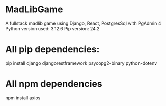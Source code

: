 # MadLibGame
A fullstack madlib game using Django, React, PostgresSql with PgAdmin 4
Python version used: 3.12.6
Pip version: 24.2
# All pip dependencies:
pip install django djangorestframework psycopg2-binary python-dotenv

# All npm dependencies
npm install axios

